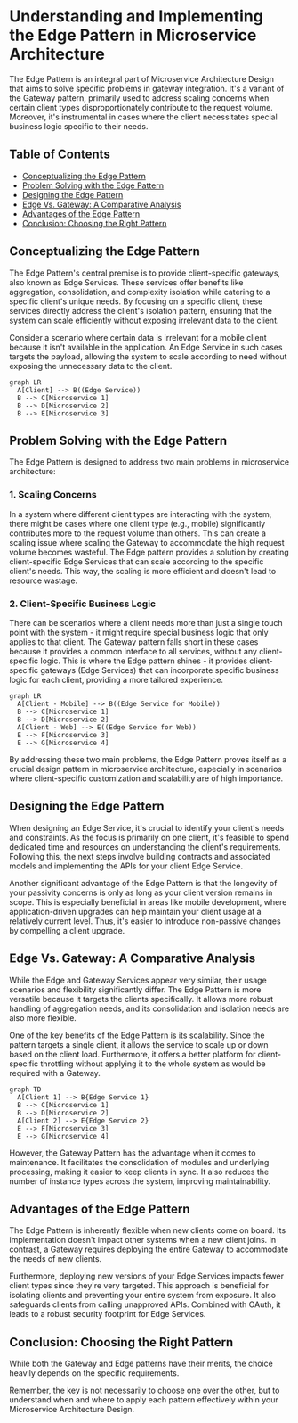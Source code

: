 # Understanding and Implementing the Edge Pattern in Microservice Architecture

The Edge Pattern is an integral part of Microservice Architecture Design that aims to solve specific problems in gateway integration. It's a variant of the Gateway pattern, primarily used to address scaling concerns when certain client types disproportionately contribute to the request volume. Moreover, it's instrumental in cases where the client necessitates special business logic specific to their needs.

## Table of Contents
- [Conceptualizing the Edge Pattern](#conceptualizing-the-edge-pattern)
- [Problem Solving with the Edge Pattern](#problem-solving-with-the-edge-pattern)
- [Designing the Edge Pattern](#designing-the-edge-pattern)
- [Edge Vs. Gateway: A Comparative Analysis](#edge-vs-gateway-a-comparative-analysis)
- [Advantages of the Edge Pattern](#advantages-of-the-edge-pattern)
- [Conclusion: Choosing the Right Pattern](#conclusion-choosing-the-right-pattern)

## Conceptualizing the Edge Pattern
The Edge Pattern's central premise is to provide client-specific gateways, also known as Edge Services. These services offer benefits like aggregation, consolidation, and complexity isolation while catering to a specific client's unique needs. By focusing on a specific client, these services directly address the client's isolation pattern, ensuring that the system can scale efficiently without exposing irrelevant data to the client. 

Consider a scenario where certain data is irrelevant for a mobile client because it isn't available in the application. An Edge Service in such cases targets the payload, allowing the system to scale according to need without exposing the unnecessary data to the client.

```mermaid
graph LR
  A[Client] --> B((Edge Service))
  B --> C[Microservice 1]
  B --> D[Microservice 2]
  B --> E[Microservice 3]
```

## Problem Solving with the Edge Pattern
The Edge Pattern is designed to address two main problems in microservice architecture:

### 1. Scaling Concerns
In a system where different client types are interacting with the system, there might be cases where one client type (e.g., mobile) significantly contributes more to the request volume than others. This can create a scaling issue where scaling the Gateway to accommodate the high request volume becomes wasteful. The Edge pattern provides a solution by creating client-specific Edge Services that can scale according to the specific client's needs. This way, the scaling is more efficient and doesn't lead to resource wastage.

### 2. Client-Specific Business Logic
There can be scenarios where a client needs more than just a single touch point with the system - it might require special business logic that only applies to that client. The Gateway pattern falls short in these cases because it provides a common interface to all services, without any client-specific logic. This is where the Edge pattern shines - it provides client-specific gateways (Edge Services) that can incorporate specific business logic for each client, providing a more tailored experience.

```mermaid
graph LR
  A[Client - Mobile] --> B((Edge Service for Mobile))
  B --> C[Microservice 1]
  B --> D[Microservice 2]
  A[Client - Web] --> E((Edge Service for Web))
  E --> F[Microservice 3]
  E --> G[Microservice 4]
```

By addressing these two main problems, the Edge Pattern proves itself as a crucial design pattern in microservice architecture, especially in scenarios where client-specific customization and scalability are of high importance.

## Designing the Edge Pattern
When designing an Edge Service, it's crucial to identify your client's needs and constraints. As the focus is primarily on one client, it's feasible to spend dedicated time and resources on understanding the client's requirements. Following this, the next steps involve building contracts and associated models and implementing the APIs for your client Edge Service.

Another significant advantage of the Edge Pattern is that the longevity of your passivity concerns is only as long as your client version remains in scope. This is especially beneficial in areas like mobile development, where application-driven upgrades can help maintain your client usage at a relatively current level. Thus, it's easier to introduce non-passive changes by compelling a client upgrade.

## Edge Vs. Gateway: A Comparative Analysis
While the Edge and Gateway Services appear very similar, their usage scenarios and flexibility significantly differ. The Edge Pattern is more versatile because it targets the clients specifically. It allows more robust handling of aggregation needs, and its consolidation and isolation needs are also more flexible. 

One of the key benefits of the Edge Pattern is its scalability. Since the pattern targets a single client, it allows the service to scale up or down based on the client load. Furthermore, it offers a better platform for client-specific throttling without applying it to the whole system as would be required with a Gateway.

```mermaid
graph TD
  A[Client 1] --> B{Edge Service 1}
  B --> C[Microservice 1]
  B --> D[Microservice 2]
  A[Client 2] --> E{Edge Service 2}
  E --> F[Microservice 3]
  E --> G[Microservice 4]
```

However, the Gateway Pattern has the advantage when it comes to maintenance. It facilitates the consolidation of modules and underlying processing, making it easier to keep clients in sync. It also reduces the number of instance types across the system, improving maintainability.

## Advantages of the Edge Pattern
The Edge Pattern is inherently flexible when new clients come on board. Its implementation doesn't impact other systems when a new client joins. In contrast, a Gateway requires deploying the entire Gateway to accommodate the needs of new clients. 

Furthermore, deploying new versions of your Edge Services impacts fewer client types since they're very targeted. This approach is beneficial for isolating clients and preventing your entire system from exposure. It also safeguards clients from calling unapproved APIs. Combined with OAuth, it leads to a robust security footprint for Edge Services.

## Conclusion: Choosing the Right Pattern
While both the Gateway and Edge patterns have their merits, the choice heavily depends on the specific requirements.

Remember, the key is not necessarily to choose one over the other, but to understand when and where to apply each pattern effectively within your Microservice Architecture Design.
